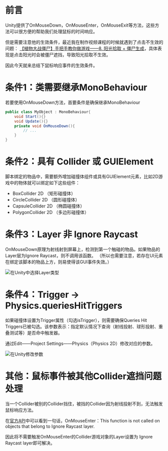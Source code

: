 # 前言
Unity提供了OnMouseDown，OnMouseEnter，OnMouseExit等方法，这些方法可以很方便的帮助我们处理鼠标的时间响应。

但是需要注意他的生效条件，最近我在制作视频课程的时候就遇到了点击不生效的问题：
[【植物大战僵尸】手把手教你做游戏——8. 阳光拾取 + 僵尸生成](https://www.bilibili.com/video/BV1284y1z7kr/?spm_id_from=333.999.0.0)，具体表现是点击阳光时会被僵尸遮挡，导致阳光拾取不生效。

因此今天就来总结下鼠标响应事件的生效条件。

# 条件1：类需要继承MonoBehaviour
若要使用OnMouseDown方法，首要条件是确保继承MonoBehaviour
```cs
public class MyObject : MonoBehaviour{
    void Start(){}
    void Update(){}
    private void OnMouseDown(){
        // ...
    }
}

```

# 条件2：具有 Collider 或 GUIElement
脚本绑定的物品中，需要额外增加碰撞体组件或具有GUIElement元素，比如2D游戏中的物体就可以绑定如下这些组件：

- BoxCollider 2D （矩形碰撞体）
- CircleCollider 2D （圆形碰撞体）
- CapsuleCollider 2D （椭圆碰撞体）
- PolygonCollider 2D （多边形碰撞体）

# 条件3：Layer 非 Ignore Raycast
OnMouseDown原理为射线射到屏幕上，检测到第一个触碰的物品。如果物品的Layer层为Ignore Raycast，则不调用该函数。
（所以也需要注意，若存在UI元素在绑定该脚本的物品上方，则易使得该GUI事件失效。）

![在Unity中选择Layer类型](https://github.com/IMUHERO/Blog/Image/01_1.jpg)

# 条件4：Trigger -> Physics.queriesHitTriggers
如果碰撞体设置为Trigger属性（勾选isTrigger），则需要确保Queries Hit Triggers已被勾选。该参数表示：指定默认情况下查询（射线投射、球形投射、重叠测试等）是否命中触发器。

通过Edit——Project Settings——Physics（Physics 2D）修改对应的参数。


![在Unity修改参数](https://github.com/IMUHERO/Blog/Image/01_2.jpg)

# 其他：鼠标事件被其他Collider遮挡问题处理
当一个Collider被别的Collider挡住，被挡的Collider因为射线投射不到，无法触发鼠标响应方法。

在[官方API](https://docs.unity3d.com/ScriptReference/MonoBehaviour.OnMouseEnter.html)中可以看到一句话，OnMouseEnter：This function is not called on objects that belong to Ignore Raycast layer.

因此将不需要触发OnMouseEnter的Collider游戏对象的Layer设置为 Ignore Raycast layer即可解决。